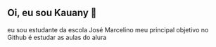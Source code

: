 ## Oi, eu sou Kauany 🖤
eu sou estudante da escola José Marcelino
meu principal objetivo no Github é estudar as aulas do alura 
